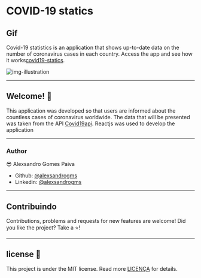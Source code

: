 # COVID-19 statics

## Gif

Covid-19 statistics is an application that shows up-to-date data on the number of coronavirus cases in each country. Access the app and see how it works[covid19-statics](https://covid19statisticsz.netlify.app/).

![img-illustration](/src/assets/readme.gif?style=centerme)

---

## Welcome! 👋

This application was developed so that users are informed about the countless cases of coronavirus worldwide. The data that will be presented was taken from the API
[Covid19api](https://covid19api.com/). Reactjs was used to develop the application

---

### Author

😎 Alexsandro Gomes Paiva

- Github: [@alexsandrogms](https://github.com/Alexsandrogms)
- Linkedin: [@alexsandrogms](https://linkedin.com/in/alexsandrogomes)

---

## Contribuindo

Contributions, problems and requests for new features are welcome!
Did you like the project? Take a ⭐️!

---

## license 📝

This project is under the MIT license. Read more [LICENÇA](https://github.com/Alexsandrogms/covid19-statistics/LICENSE.md) for details.
